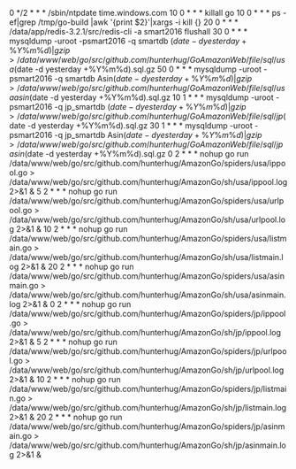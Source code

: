 0 */2 * * * /sbin/ntpdate time.windows.com
10 0 * * * killall go
10 0 * * * ps -ef|grep /tmp/go-build |awk '{print $2}'|xargs -i kill {}
20 0 * * * /data/app/redis-3.2.1/src/redis-cli -a smart2016 flushall
30 0 * * * mysqldump -uroot -psmart2016 -q smartdb $(date -d yesterday +\%Y\%m\%d) | gzip > /data/www/web/go/src/github.com/hunterhug/GoAmazonWeb/file/sql/usa$(date -d yesterday +\%Y\%m\%d).sql.gz
50 0 * * * mysqldump -uroot -psmart2016 -q smartdb Asin$(date -d yesterday +\%Y\%m\%d) | gzip > /data/www/web/go/src/github.com/hunterhug/GoAmazonWeb/file/sql/usaasin$(date -d yesterday +\%Y\%m\%d).sql.gz
10 1 * * * mysqldump -uroot -psmart2016 -q jp_smartdb $(date -d yesterday +\%Y\%m\%d) | gzip > /data/www/web/go/src/github.com/hunterhug/GoAmazonWeb/file/sql/jp$(date -d yesterday +\%Y\%m\%d).sql.gz
30 1 * * * mysqldump -uroot -psmart2016 -q jp_smartdb Asin$(date -d yesterday +\%Y\%m\%d) | gzip > /data/www/web/go/src/github.com/hunterhug/GoAmazonWeb/file/sql/jpasin$(date -d yesterday +\%Y\%m\%d).sql.gz
0 2 * * * nohup go run /data/www/web/go/src/github.com/hunterhug/AmazonGo/spiders/usa/ippool.go  > /data/www/web/go/src/github.com/hunterhug/AmazonGo/sh/usa/ippool.log 2>&1 &
5 2 * * * nohup go run /data/www/web/go/src/github.com/hunterhug/AmazonGo/spiders/usa/urlpool.go  > /data/www/web/go/src/github.com/hunterhug/AmazonGo/sh/usa/urlpool.log 2>&1 &
10 2 * * * nohup go run /data/www/web/go/src/github.com/hunterhug/AmazonGo/spiders/usa/listmain.go  > /data/www/web/go/src/github.com/hunterhug/AmazonGo/sh/usa/listmain.log 2>&1 &
20 2 * * * nohup go run /data/www/web/go/src/github.com/hunterhug/AmazonGo/spiders/usa/asinmain.go  > /data/www/web/go/src/github.com/hunterhug/AmazonGo/sh/usa/asinmain.log 2>&1 &
0 2 * * * nohup go run /data/www/web/go/src/github.com/hunterhug/AmazonGo/spiders/jp/ippool.go  > /data/www/web/go/src/github.com/hunterhug/AmazonGo/sh/jp/ippool.log 2>&1 &
5 2 * * * nohup go run /data/www/web/go/src/github.com/hunterhug/AmazonGo/spiders/jp/urlpool.go  > /data/www/web/go/src/github.com/hunterhug/AmazonGo/sh/jp/urlpool.log 2>&1 &
10 2 * * * nohup go run /data/www/web/go/src/github.com/hunterhug/AmazonGo/spiders/jp/listmain.go  > /data/www/web/go/src/github.com/hunterhug/AmazonGo/sh/jp/listmain.log 2>&1 &
20 2 * * * nohup go run /data/www/web/go/src/github.com/hunterhug/AmazonGo/spiders/jp/asinmain.go  > /data/www/web/go/src/github.com/hunterhug/AmazonGo/sh/jp/asinmain.log 2>&1 &
